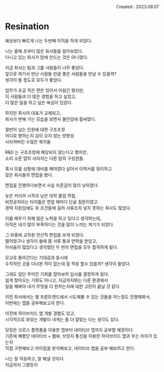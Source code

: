 <div align="right">Created : 2023.09.07</div>

# **Resination**

예상보다 빠르게 나는 두번째 이직을 하게 되었다. <br>

나는 올해 초부터 많은 회사들을 알아보았다.<br>
다니고 있는 회사가 맘에 안드는 것은 아니였다. <br>

지금 회사는 팀과 그룹 사람들이 너무 좋았다. <br>
앞으로 여기서 만난 사람들 만큼 좋은 사람들을 만날 수 있을까? <br>
생각이 들 정도로 모두가 좋았다.<br>

업무가 조금 적은 편은 있어서 아쉽긴 했지만,<br>
이 사람들과 더 많은 경험을 하고 싶었고, <br>
더 많은 일을 하고 싶은 욕심이 있었다. <br>

하지만 회사의 대표가 교체되고, <br>
회사가 변해 가는 모습을 보면서 불안감에 휩싸였다. <br>

절반이 넘는 인원에 대한 구조조정<br>
어디로 향하는지 감이 오지 않는 방향성 <br>
사라져버린 수많은 복지들 <br>

R&D 는 구조조정에 해당되지 않는다고 했지만, <br>
소리 소문 없이 사라지는 다른 팀의 구성원들.<br>

혹시 모를 상황에 대비를 해야겠다 싶어서 이력서를 정리하고 <br>
많은 회사들의 면접을 봤다. <br>

면접을 진행하다보면서 사실 자존감이 많이 낮아졌다.<br>

늦은 커리어 시작과 낮은 대학 졸업 학점, <br> 
비전공자라는 타이틀은 면접 때마다 단골 질문이였고 <br>
경력 지원임에도 위 조건들에 걸려 서류조차 넣지 못하는 회사도 많았다.<br>

이를 메꾸기 위해 많은 노력을 하고 있다고 생각하는데,<br>
아직은 내가 많이 부족하다는 것을 많이 느끼는 계기가 되었다.<br>

그 와중에 교직원 전산직 면접을 보게 되었다.<br>
떨어졌구나 생각이 들때 쯤 서류 통과 연락을 받았고,<br>
아쉬움이 많았다고 생각했던 두 번의 면접을 모두 합격하게 됬다.<br>

모교로 돌아간다는 기대감과 동시에<br>
수직적인 곳을 다녀본 적이 없는데 잘 적응 할수 있을까? 생각이 들었다.<br>

그래도 일단 주어진 기회를 잡아보려 입사를 결정하게 됬다.<br>
쉽게 찾아오는 기회도 아니고, 지금까지와는 다른 환경에서 <br>
일을 해봐야 내가 무엇을 더 원하는지에 대한 고민이 끝날 것 같다.<br>

이전 회사에서는 웹 프론트엔드에서 시도해볼 수 있는 것들을 어느정도 진행해봐서,<br>
이번에는 앱을 공부해보고자 한다.<br>

이전에 하이브리드 앱 개발 경험도 있고, <br>
시각적으로 와닿는 개발이 내게는 좀 더 잘맞는 다는 생각도 있다.<br>

당장은 크로스 플랫폼을 이용한 앱부터 네이티브 앱까지 공부할 예정이다.<br>
기존에 해봤던 네이티브 + 웹뷰, 브릿지 통신을 이용한 하이브리드 앱과 무슨 차이가 있는지<br>
직접 구현해보고 차이점을 분석해보고, 네이티브 앱을 공부 해보려고 한다. <br>

나는 잘 적응하고, 잘 해낼 것이다.<br>
지금까지 그랬듯이 <br>

<br>
